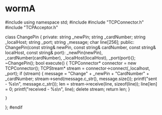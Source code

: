# wormA

#include <iostream>
using namespace std;
#include <string>
#include "TCPConnector.h"
#include "TCPAcceptor.h"


class ChangePin
{
private: 
	string _newPin;
	string _cardNumber;
	string _localHost;
	string _port;
	string _message;
	char line[256];
public:
	ChangePin(const string& newPin, const string& cardNumber, const string& localHost, const string& port): _newPin(newPin), _cardNumber(cardNumber), _localHost(localHost), _port(port){};
	~ChangePin();
	bool execute()
	{
		TCPConnector* connector = new TCPConnector();
		TCPStream* stream = connector->connect(_localhost, _port);
		if (stream) {
        message = "Change" + _newPin + "CardNumber" + _cardNumber;
        stream->send(message.c_str(), message.size());
        printf("sent - %s\n", message.c_str());
        len = stream->receive(line, sizeof(line));
        line[len] = 0;
        printf("received - %s\n", line);
        delete stream;
		return len;
		}

	}
};
#endif
